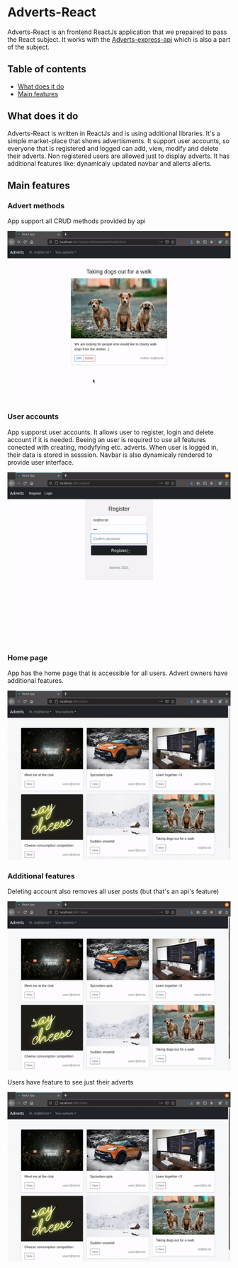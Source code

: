 # Adverts-React
 Adverts-React is an frontend ReactJs application that we prepaired to pass the React subject. It works with the [Adverts-express-api](https://github.com/dancesWithMachines/adverts-express-api) which is also a part of the subject.
 
 ## Table of contents
 
* [What does it do](#what-does-it-do)
* [Main features](#main-features)

## What does it do
Adverts-React is written in ReactJs and is using additional libraries. It's a simple market-place that shows advertisments. It support user accounts, so everyone that is registered and logged can add, view, modify and delete their adverts. Non registered users are allowed just to display adverts. It has additional features like: dynamicaly updated navbar and allerts allerts.

## Main features

### Advert methods
App support all CRUD methods provided by api

![Addin advert](./scr/edit_advert.gif)

### User accounts
App supporst user accounts. It allows user to register, login and delete account if it is needed. Beeing an user is required to use all features conected with creating, modyfying etc. adverts. When user is logged in, their data is stored in sesssion. Navbar is also dynamicaly rendered to provide user interface.

![Register & login](./scr/register_login.gif)

### Home page
App has the home page that is accessible for all users. Advert owners have additional features.

![View adverts](./scr/view_adverts.gif)

### Additional features

Deleting account also removes all user posts (but that's an api's feature)

![Account delete](./scr/delete_account.gif)

Users have feature to see just their adverts

![View adverts](./scr/show_adverts.gif)

